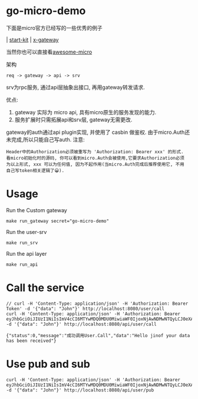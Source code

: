 # go-micro-demo

下面是micro官方已经写的一些优秀的例子

| [start-kit](https://github.com/micro-in-cn/starter-kit) 
| [x-gateway](https://github.com/micro-in-cn/x-gateway)
 
当然你也可以直接看[awesome-micro](https://github.com/micro/awesome-micro)
 
架构
    
    req -> gateway -> api -> srv

srv为rpc服务, 通过api层抽象出接口, 再用gateway转发请求.    

优点:
1. gateway 实际为 micro api, 具有micro原生的服务发现的能力.
1. 服务扩展时只需拓展api和srv层, gateway无需更改.
    
gateway的auth通过api plugin实现, 并使用了 casbin 做鉴权.
由于micro.Auth还未完成,所以只能自己写auth.
注意: 
    
    Header中的Authorization必须被重写为 'Authorization: Bearer xxx' 的形式.
    看micro初始化时的源码, 你可以看到micro.Auth会被使用,它要求Authorization必须
    为以上形式, xxx 可以为任何值, 因为不起作用(当micro.Auth完成后推荐使用它, 不用
    自己写token相关逻辑了😀).

# Usage

Run the Custom gateway
 
    make run_gateway secret="go-micro-demo"
    
Run the user-srv

    make run_srv
    
Run the api layer
 
    make run_api
    
# Call the service

    // curl -H 'Content-Type: application/json' -H 'Authorization: Bearer Token' -d '{"data": "John"}' http://localhost:8080/user/call
    curl -H 'Content-Type: application/json' -H 'Authorization: Bearer eyJhbGciOiJIUzI1NiIsImV4cCI6MTYwMDQ0MDU0MiwiaWF0IjoxNjAwNDMwNTQyLCJ0eXAiOiJKV1QifQ.eyJpZCI6MTIzNDU2LCJ1c2VybmFtZSI6Ikppbm9mIiwieGgiOiJKaW5vZiJ9.Gv2DjRTjoyOcPr26SgKQkKfbxS5UAgbhWlAnvC7TGRI' -d '{"data": "John"}' http://localhost:8080/api/user/call

    {"status":0,"message":"成功调用User.Call","data":"Hello jinof your data has been received"}
    
# Use pub and sub

    curl -H 'Content-Type: application/json' -H 'Authorization: Bearer eyJhbGciOiJIUzI1NiIsImV4cCI6MTYwMDQ0MDU0MiwiaWF0IjoxNjAwNDMwNTQyLCJ0eXAiOiJKV1QifQ.eyJpZCI6MTIzNDU2LCJ1c2VybmFtZSI6Ikppbm9mIiwieGgiOiJKaW5vZiJ9.Gv2DjRTjoyOcPr26SgKQkKfbxS5UAgbhWlAnvC7TGRI' -d '{"data": "John"}' http://localhost:8080/api/user/pub
    